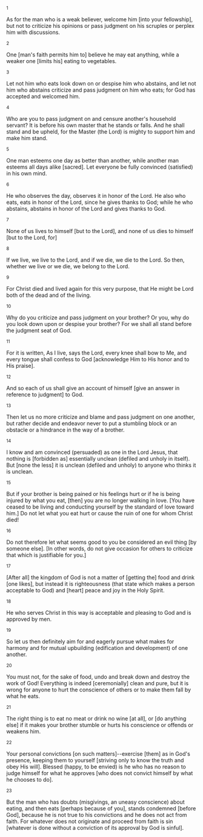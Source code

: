 <sup>1</sup> 

As for the man who is a weak believer, welcome him [into your fellowship], but not to criticize his opinions or pass judgment on his scruples or perplex him with discussions. 

<sup>2</sup> 

One [man's faith permits him to] believe he may eat anything, while a weaker one [limits his] eating to vegetables. 

<sup>3</sup> 

Let not him who eats look down on or despise him who abstains, and let not him who abstains criticize and pass judgment on him who eats; for God has accepted and welcomed him. 

<sup>4</sup> 

Who are you to pass judgment on and censure another's household servant? It is before his own master that he stands or falls. And he shall stand and be upheld, for the Master (the Lord) is mighty to support him and make him stand. 

<sup>5</sup> 

One man esteems one day as better than another, while another man esteems all days alike [sacred]. Let everyone be fully convinced (satisfied) in his own mind. 

<sup>6</sup> 

He who observes the day, observes it in honor of the Lord. He also who eats, eats in honor of the Lord, since he gives thanks to God; while he who abstains, abstains in honor of the Lord and gives thanks to God. 

<sup>7</sup> 

None of us lives to himself [but to the Lord], and none of us dies to himself [but to the Lord, for] 

<sup>8</sup> 

If we live, we live to the Lord, and if we die, we die to the Lord. So then, whether we live or we die, we belong to the Lord. 

<sup>9</sup> 

For Christ died and lived again for this very purpose, that He might be Lord both of the dead and of the living. 

<sup>10</sup> 

Why do you criticize and pass judgment on your brother? Or you, why do you look down upon or despise your brother? For we shall all stand before the judgment seat of God. 

<sup>11</sup> 

For it is written, As I live, says the Lord, every knee shall bow to Me, and every tongue shall confess to God [acknowledge Him to His honor and to His praise]. 

<sup>12</sup> 

And so each of us shall give an account of himself [give an answer in reference to judgment] to God. 

<sup>13</sup> 

Then let us no more criticize and blame and pass judgment on one another, but rather decide and endeavor never to put a stumbling block or an obstacle or a hindrance in the way of a brother. 

<sup>14</sup> 

I know and am convinced (persuaded) as one in the Lord Jesus, that nothing is [forbidden as] essentially unclean (defiled and unholy in itself). But [none the less] it is unclean (defiled and unholy) to anyone who thinks it is unclean. 

<sup>15</sup> 

But if your brother is being pained or his feelings hurt or if he is being injured by what you eat, [then] you are no longer walking in love. [You have ceased to be living and conducting yourself by the standard of love toward him.] Do not let what you eat hurt or cause the ruin of one for whom Christ died! 

<sup>16</sup> 

Do not therefore let what seems good to you be considered an evil thing [by someone else]. [In other words, do not give occasion for others to criticize that which is justifiable for you.] 

<sup>17</sup> 

[After all] the kingdom of God is not a matter of [getting the] food and drink [one likes], but instead it is righteousness (that state which makes a person acceptable to God) and [heart] peace and joy in the Holy Spirit. 

<sup>18</sup> 

He who serves Christ in this way is acceptable and pleasing to God and is approved by men. 

<sup>19</sup> 

So let us then definitely aim for and eagerly pursue what makes for harmony and for mutual upbuilding (edification and development) of one another. 

<sup>20</sup> 

You must not, for the sake of food, undo and break down and destroy the work of God! Everything is indeed [ceremonially] clean and pure, but it is wrong for anyone to hurt the conscience of others or to make them fall by what he eats. 

<sup>21</sup> 

The right thing is to eat no meat or drink no wine [at all], or [do anything else] if it makes your brother stumble or hurts his conscience or offends or weakens him. 

<sup>22</sup> 

Your personal convictions [on such matters]--exercise [them] as in God's presence, keeping them to yourself [striving only to know the truth and obey His will]. Blessed (happy, to be envied) is he who has no reason to judge himself for what he approves [who does not convict himself by what he chooses to do]. 

<sup>23</sup> 

But the man who has doubts (misgivings, an uneasy conscience) about eating, and then eats [perhaps because of you], stands condemned [before God], because he is not true to his convictions and he does not act from faith. For whatever does not originate and proceed from faith is sin [whatever is done without a conviction of its approval by God is sinful].